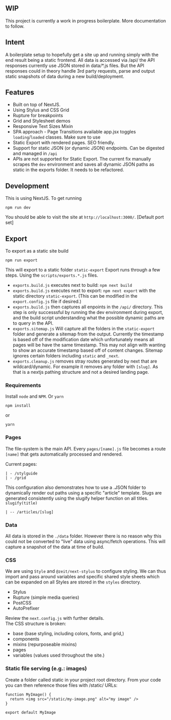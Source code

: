 ## WIP
This project is currently a work in progress boilerplate. More documentation to follow.

## Intent
A boilerplate setup to hopefully get a site up and running simply with the end result being a static frontend. All data is accessed via /api/ the API responses currently use JSON stored in data/*.js files. But the API responses could in theory handle 3rd party requests, parse and output static snapshots of data during a new build/deployment.

## Features
- Built on top of NextJS.
- Using Stylus and CSS Grid
- Rupture for breakpoints
- Grid and Stylesheet demos
- Responsive Text Sizes Mixin
- SPA approach - Page Transitions available app.jsx toggles `loading`/`loaded` classes. Make sure to use <Link>
- Static Export with rendered pages. SEO friendly.
- Support for static JSON (or dynamic JSON) endpoints. Can be digested and managed in `/api`
- APIs are not supported for Static Export. The current fix manually scrapes the `dev` environment and saves all dynamic JSON paths as static in the exports folder. It needs to be refactored.


## Development
This is using NextJS. To get running
```
npm run dev
```
You should be able to visit the site at `http://localhost:3000/`. [Default port set]

## Export
To export as a static site build
```
npm run export
```
This will export to a static folder `static-export`
Export runs through a few steps. Using the `scripts/exports.*.js` files.
- `exports.build.js` executes next to build: `npm next build`
- `exports.build.js` executes next to export: `npm next export` with the static directory `static-export`. (This can be modified in the `export.config.js` file if desired.)
- `exports.build.js` then captures all enpoints in the `/api/` directory. This step is only successsful by running the dev environment during export, and the build script understanding what the possible dynamic paths are to query in the API.
- `exports.sitemap.js` Will capture all the folders in the `static-export` folder and generate a sitemap from the output. Currently the timestamp is based off of the modification date which unfortunately means all pages will be have the same timestamp. This may not align with wanting to show an accurate timestamp based off of content changes. Sitemap ignores certain folders including `static` and `_next`.
- `exports.cleanup.js` removes stray routes generated by next that are wildcard/dynamic. For example it removes any folder with `[slug]`. As that is a nextjs pathing structure and not a desired landing page.

### Requirements
Install `node` and `NPM`. Or `yarn`

```
npm install
```

or

```
yarn
```

### Pages
The file-system is the main API. Every `pages/[name].js` file becomes a route `[name]` that gets automatically processed and rendered.

Current pages:
```
| - /stylguide
| - /grid
```

This configuration also demonstrates how to use a .JSON folder to dynamically render out paths using a specific "article" template. Slugs are generated consistently using the slugify helper function on all titles. `slugify(title)`

```
| -- /articles/[slug]
```

### Data
All data is stored in the `./data` folder. However there is no reason why this could not be converted to "live" data using async/fetch operations. This will capture a snapshot of the data at time of build.

### CSS
We are using `Style` and `@zeit/next-stylus` to configure styling. We can thus import and pass around variables and specific shared style sheets which can be expanded on all Styles are stored in the `styles` directory.

- Stylus
- Rupture (simple media queries)
- PostCSS
- AutoPrefixer

Review the `next.config.js` with further details.
\
The CSS structure is broken:
- base (base styling, including colors, fonts, and grid,)
- components
- mixins (repurposeable mixins)
- pages
- variables (values used throughout the site.)

### Static file serving (e.g.: images)
Create a folder called static in your project root directory. From your code you can then reference those files with /static/ URLs:

```
function MyImage() {
  return <img src="/static/my-image.png" alt="my image" />
}

export default MyImage
```